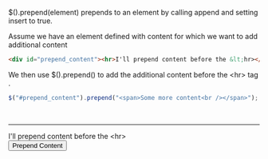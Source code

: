$().prepend(element) prepends to an element by calling append and setting insert to true.

Assume we have an element defined with content for which we want to add additional content
```html
<div id="prepend_content"><hr>I'll prepend content before the &lt;hr></div>
```


We then use $().prepend() to add the additional content before the &lt;hr> tag .
```js
$("#prepend_content").prepend("<span>Some more content<br /></span>");
```

</br>
<div id="prepend_content"><hr>I'll prepend content before the &lt;hr></div>

<input type="button" value="Prepend Content" onclick='$("#prepend_content").prepend("<span>Some more content</br></span>");'>
